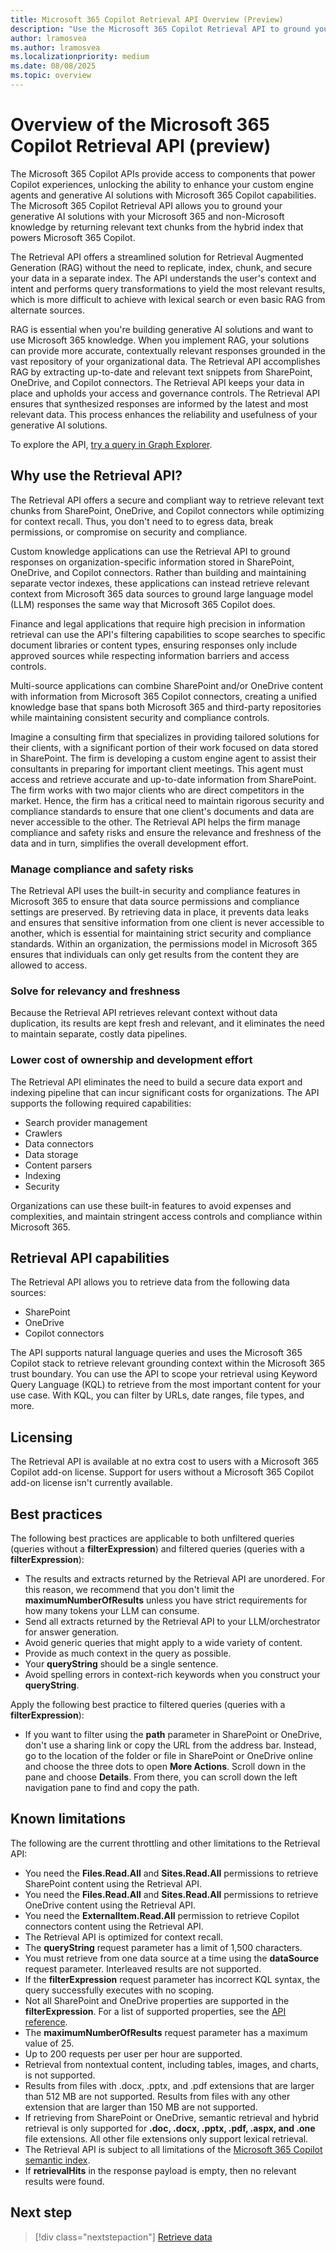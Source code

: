 ```yaml
---
title: Microsoft 365 Copilot Retrieval API Overview (Preview)
description: "Use the Microsoft 365 Copilot Retrieval API to ground your AI solutions with accurate, secure, and contextually relevant data from SharePoint, OneDrive, and Copilot connectors."
author: lramosvea
ms.author: lramosvea
ms.localizationpriority: medium
ms.date: 08/08/2025
ms.topic: overview
---
```


# Overview of the Microsoft 365 Copilot Retrieval API (preview)

The Microsoft 365 Copilot APIs provide access to components that power Copilot experiences, unlocking the ability to enhance your custom engine agents and generative AI solutions with Microsoft 365 Copilot capabilities. The Microsoft 365 Copilot Retrieval API allows you to ground your generative AI solutions with your Microsoft 365 and non-Microsoft knowledge by returning relevant text chunks from the hybrid index that powers Microsoft 365 Copilot.

The Retrieval API offers a streamlined solution for Retrieval Augmented Generation (RAG) without the need to replicate, index, chunk, and secure your data in a separate index. The API understands the user's context and intent and performs query transformations to yield the most relevant results, which is more difficult to achieve with lexical search or even basic RAG from alternate sources.

RAG is essential when you're building generative AI solutions and want to use Microsoft 365 knowledge. When you implement RAG, your solutions can provide more accurate, contextually relevant responses grounded in the vast repository of your organizational data. The Retrieval API accomplishes RAG by extracting up-to-date and relevant text snippets from SharePoint, OneDrive, and Copilot connectors. The Retrieval API keeps your data in place and upholds your access and governance controls. The Retrieval API ensures that synthesized responses are informed by the latest and most relevant data. This process enhances the reliability and usefulness of your generative AI solutions.

To explore the API, [try a query in Graph Explorer](https://aka.ms/try_copilot_retrieval_API_overview).

## Why use the Retrieval API?

The Retrieval API offers a secure and compliant way to retrieve relevant text chunks from SharePoint, OneDrive, and Copilot connectors while optimizing for context recall. Thus, you don't need to to egress data, break permissions, or compromise on security and compliance.

Custom knowledge applications can use the Retrieval API to ground responses on organization-specific information stored in SharePoint, OneDrive, and Copilot connectors. Rather than building and maintaining separate vector indexes, these applications can instead retrieve relevant context from Microsoft 365 data sources to ground large language model (LLM) responses the same way that Microsoft 365 Copilot does.

Finance and legal applications that require high precision in information retrieval can use the API's filtering capabilities to scope searches to specific document libraries or content types, ensuring responses only include approved sources while respecting information barriers and access controls.

Multi-source applications can combine SharePoint and/or OneDrive content with information from Microsoft 365 Copilot connectors, creating a unified knowledge base that spans both Microsoft 365 and third-party repositories while maintaining consistent security and compliance controls.

Imagine a consulting firm that specializes in providing tailored solutions for their clients, with a significant portion of their work focused on data stored in SharePoint. The firm is developing a custom engine agent to assist their consultants in preparing for important client meetings. This agent must access and retrieve accurate and up-to-date information from SharePoint. The firm works with two major clients who are direct competitors in the market. Hence, the firm has a critical need to maintain rigorous security and compliance standards to ensure that one client's documents and data are never accessible to the other. The Retrieval API helps the firm manage compliance and safety risks and ensure the relevance and freshness of the data and in turn, simplifies the overall development effort.

### Manage compliance and safety risks

The Retrieval API uses the built-in security and compliance features in Microsoft 365 to ensure that data source permissions and compliance settings are preserved. By retrieving data in place, it prevents data leaks and ensures that sensitive information from one client is never accessible to another, which is essential for maintaining strict security and compliance standards. Within an organization, the permissions model in Microsoft 365 ensures that individuals can only get results from the content they are allowed to access.

### Solve for relevancy and freshness

Because the Retrieval API retrieves relevant context without data duplication, its results are kept fresh and relevant, and it eliminates the need to maintain separate, costly data pipelines.

### Lower cost of ownership and development effort

The Retrieval API eliminates the need to build a secure data export and indexing pipeline that can incur significant costs for organizations. The API supports the following required capabilities:

- Search provider management
- Crawlers
- Data connectors
- Data storage
- Content parsers
- Indexing
- Security

Organizations can use these built-in features to avoid expenses and complexities, and maintain stringent access controls and compliance within Microsoft 365.

## Retrieval API capabilities

The Retrieval API allows you to retrieve data from the following data sources:

- SharePoint
- OneDrive
- Copilot connectors

The API supports natural language queries and uses the Microsoft 365 Copilot stack to retrieve relevant grounding context within the Microsoft 365 trust boundary. You can use the API to scope your retrieval using Keyword Query Language (KQL) to retrieve from the most important content for your use case. With KQL, you can filter by URLs, date ranges, file types, and more.

## Licensing

The Retrieval API is available at no extra cost to users with a Microsoft 365 Copilot add-on license. Support for users without a Microsoft 365 Copilot add-on license isn't currently available.

## Best practices

The following best practices are applicable to both unfiltered queries (queries without a **filterExpression**) and filtered queries (queries with a **filterExpression**):

- The results and extracts returned by the Retrieval API are unordered. For this reason, we recommend that you don't limit the **maximumNumberOfResults** unless you have strict requirements for how many tokens your LLM can consume.
- Send all extracts returned by the Retrieval API to your LLM/orchestrator for answer generation.
- Avoid generic queries that might apply to a wide variety of content.
- Provide as much context in the query as possible.
- Your **queryString** should be a single sentence.
- Avoid spelling errors in context-rich keywords when you construct your **queryString**.

Apply the following best practice to filtered queries (queries with a **filterExpression**):

- If you want to filter using the **path** parameter in SharePoint or OneDrive, don't use a sharing link or copy the URL from the address bar. Instead, go to the location of the folder or file in SharePoint or OneDrive online and choose the three dots to open **More Actions**. Scroll down in the pane and choose **Details**. From there, you can scroll down the left navigation pane to find and copy the path.

## Known limitations

The following are the current throttling and other limitations to the Retrieval API:

- You need the **Files.Read.All** and **Sites.Read.All** permissions to retrieve SharePoint content using the Retrieval API.
- You need the **Files.Read.All** and **Sites.Read.All** permissions to retrieve OneDrive content using the Retrieval API.
- You need the **ExternalItem.Read.All** permission to retrieve Copilot connectors content using the Retrieval API.
- The Retrieval API is optimized for context recall.
- The **queryString** request parameter has a limit of 1,500 characters.
- You must retrieve from one data source at a time using the **dataSource** request parameter. Interleaved results are not supported.
- If the **filterExpression** request parameter has incorrect KQL syntax, the query successfully executes with no scoping.
- Not all SharePoint and OneDrive properties are supported in the **filterExpression**. For a list of supported properties, see the  [API reference](copilotroot-retrieval.md).
- The **maximumNumberOfResults** request parameter has a maximum value of 25.
- Up to 200 requests per user per hour are supported.
- Retrieval from nontextual content, including tables, images, and charts, is not supported.
- Results from files with .docx, .pptx, and .pdf extensions that are larger than 512 MB are not supported. Results from files with any other extension that are larger than 150 MB are not supported.
- If retrieving from SharePoint or OneDrive, semantic retrieval and hybrid retrieval is only supported for **.doc, .docx, .pptx, .pdf, .aspx, and .one** file extensions. All other file extensions only support lexical retrieval.
- The Retrieval API is subject to all limitations of the [Microsoft 365 Copilot semantic index](/microsoftsearch/semantic-index-for-copilot).
- If **retrievalHits** in the response payload is empty, then no relevant results were found.

## Next step

> [!div class="nextstepaction"]
> [Retrieve data](copilotroot-retrieval.md)
